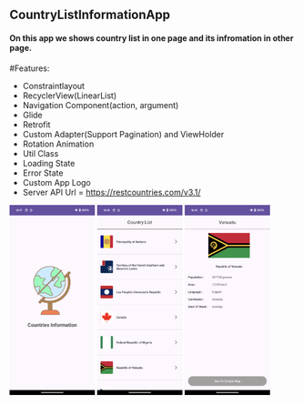 <h2>CountryListInformationApp</h2>

<h4>On this app we shows country list in one page and its infromation in other page.</h4>

#Features:
- Constraintlayout
- RecyclerView(LinearList)
- Navigation Component(action, argument)
- Glide
- Retrofit
- Custom Adapter(Support Pagination) and ViewHolder
- Rotation Animation
- Util Class
- Loading State
- Error State
- Custom App Logo
- Server API Url = https://restcountries.com/v3.1/

<div>
  <img src="https://github.com/Samadihadis/CountryInformationApplication/blob/master/screenshot/Version1_Page1_Intro.png" width="150">
  <img src="https://github.com/Samadihadis/CountryInformationApplication/blob/master/screenshot/Version1_Page2_List.png" width="150">
  <img src="https://github.com/Samadihadis/CountryInformationApplication/blob/master/screenshot/Version1_Page3_Detail.png" width="150">
</div>
